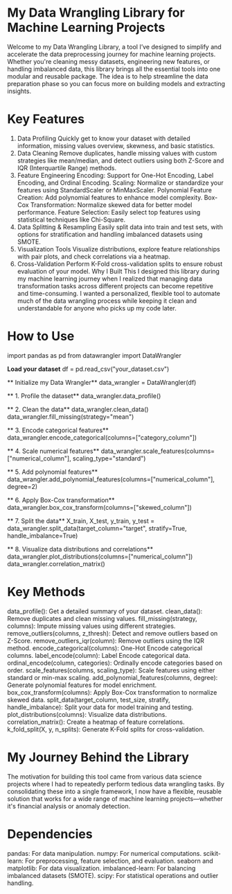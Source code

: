 # My Data Wrangling Library for Machine Learning Projects

Welcome to my Data Wrangling Library, a tool I’ve designed to simplify and accelerate the data preprocessing journey for machine learning projects. Whether you're cleaning messy datasets, engineering new features, or handling imbalanced data, this library brings all the essential tools into one modular and reusable package. The idea is to help streamline the data preparation phase so you can focus more on building models and extracting insights.

# Key Features

1. Data Profiling
Quickly get to know your dataset with detailed information, missing values overview, skewness, and basic statistics.
2. Data Cleaning
Remove duplicates, handle missing values with custom strategies like mean/median, and detect outliers using both Z-Score and IQR (Interquartile Range) methods.
3. Feature Engineering
Encoding: Support for One-Hot Encoding, Label Encoding, and Ordinal Encoding.
Scaling: Normalize or standardize your features using StandardScaler or MinMaxScaler.
Polynomial Feature Creation: Add polynomial features to enhance model complexity.
Box-Cox Transformation: Normalize skewed data for better model performance.
Feature Selection: Easily select top features using statistical techniques like Chi-Square.
4. Data Splitting & Resampling
Easily split data into train and test sets, with options for stratification and handling imbalanced datasets using SMOTE.
5. Visualization Tools
Visualize distributions, explore feature relationships with pair plots, and check correlations via a heatmap.
6. Cross-Validation
Perform K-Fold cross-validation splits to ensure robust evaluation of your model.
Why I Built This
I designed this library during my machine learning journey when I realized that managing data transformation tasks across different projects can become repetitive and time-consuming. I wanted a personalized, flexible tool to automate much of the data wrangling process while keeping it clean and understandable for anyone who picks up my code later.


# How to Use
import pandas as pd
from datawrangler import DataWrangler

**Load your dataset**
df = pd.read_csv("your_dataset.csv")

** Initialize my Data Wrangler**
data_wrangler = DataWrangler(df)

** 1. Profile the dataset**
data_wrangler.data_profile()

** 2. Clean the data**
data_wrangler.clean_data()
data_wrangler.fill_missing(strategy="mean")

** 3. Encode categorical features**
data_wrangler.encode_categorical(columns=["category_column"])

** 4. Scale numerical features**
data_wrangler.scale_features(columns=["numerical_column"], scaling_type="standard")

** 5. Add polynomial features**
data_wrangler.add_polynomial_features(columns=["numerical_column"], degree=2)

** 6. Apply Box-Cox transformation**
data_wrangler.box_cox_transform(columns=["skewed_column"])

** 7. Split the data**
X_train, X_test, y_train, y_test = data_wrangler.split_data(target_column="target", stratify=True, handle_imbalance=True)

** 8. Visualize data distributions and correlations**
data_wrangler.plot_distributions(columns=["numerical_column"])
data_wrangler.correlation_matrix()

# Key Methods
data_profile(): Get a detailed summary of your dataset.
clean_data(): Remove duplicates and clean missing values.
fill_missing(strategy, columns): Impute missing values using different strategies.
remove_outliers(columns, z_thresh): Detect and remove outliers based on Z-Score.
remove_outliers_iqr(column): Remove outliers using the IQR method.
encode_categorical(columns): One-Hot Encode categorical columns.
label_encode(column): Label Encode categorical data.
ordinal_encode(column, categories): Ordinally encode categories based on order.
scale_features(columns, scaling_type): Scale features using either standard or min-max scaling.
add_polynomial_features(columns, degree): Generate polynomial features for model enrichment.
box_cox_transform(columns): Apply Box-Cox transformation to normalize skewed data.
split_data(target_column, test_size, stratify, handle_imbalance): Split your data for model training and testing.
plot_distributions(columns): Visualize data distributions.
correlation_matrix(): Create a heatmap of feature correlations.
k_fold_split(X, y, n_splits): Generate K-Fold splits for cross-validation.

# My Journey Behind the Library
The motivation for building this tool came from various data science projects where I had to repeatedly perform tedious data wrangling tasks. By consolidating these into a single framework, I now have a flexible, reusable solution that works for a wide range of machine learning projects—whether it's financial analysis or anomaly detection.



# Dependencies
pandas: For data manipulation.
numpy: For numerical computations.
scikit-learn: For preprocessing, feature selection, and evaluation.
seaborn and matplotlib: For data visualization.
imbalanced-learn: For balancing imbalanced datasets (SMOTE).
scipy: For statistical operations and outlier handling.

